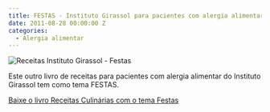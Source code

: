 ```yaml
---
title: FESTAS - Instituto Girassol para pacientes com alergia alimentar
date: 2011-08-28 00:00:00 Z
categories:
  - Alergia alimentar
---
```


<div class="page-content">
    <div class="wrapper" data-grid="center spacing">
        <div data-cell="">
            <img src="http://www.girassolinstituto.org.br/site/images/capa_receitas_culinarias_festas.jpg" alt="Receitas Instituto Girassol - Festas">
        </div>
        <div data-cell="">
            <p>Este outro livro de receitas para pacientes com alergia alimentar do Instituto Girassol tem como tema FESTAS.</p>
            <p><a href="http://www.girassolinstituto.org.br/downloads/receitas_culinarias_festas.pdf">Baixe o livro Receitas Culinárias com o tema Festas</a></p>
        </div>
    </div>
</div>